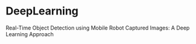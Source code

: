 # DeepLearning
Real-Time Object Detection using Mobile Robot  Captured Images: A Deep Learning Approach
